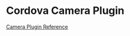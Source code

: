 # Cordova Camera Plugin

[Camera Plugin Reference](https://cordova.apache.org/docs/en/8.x/reference/cordova-plugin-camera/index.html)

<YouTube
    title="Cordova Camera Plugin"
    url="https://www.youtube.com/embed/jlL1RuW9Kiw"
/>

<YouTube
    title="Cordova Camera Permissions for iOS"
    url="https://www.youtube.com/embed/mMgjaPeof5c"
/>